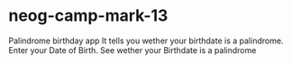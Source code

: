 # neog-camp-mark-13
Palindrome birthday app
It tells you wether your birthdate is a palindrome.
Enter your Date of Birth.
See wether your Birthdate is a palindrome
